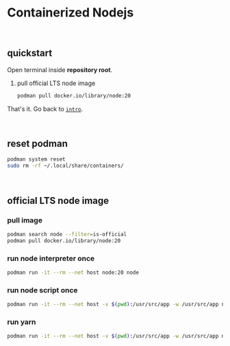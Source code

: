 # Containerized Nodejs

<br />




## quickstart

Open terminal inside **repository root**.

1) pull official LTS node image
    ```bash
    podman pull docker.io/library/node:20
    ```

That's it. Go back to [`intro`](./intro.md).

<br />




## reset podman
```bash
podman system reset
sudo rm -rf ~/.local/share/containers/
```

<br />




## official LTS node image

### pull image
```bash
podman search node --filter=is-official
podman pull docker.io/library/node:20
```

### run node interpreter once
```bash
podman run -it --rm --net host node:20 node
```

### run node script once
```bash
podman run -it --rm --net host -v $(pwd):/usr/src/app -w /usr/src/app node:20 node script.js
```

### run yarn
```bash
podman run -it --rm --net host -v $(pwd):/usr/src/app -w /usr/src/app node:20 yarn
```
